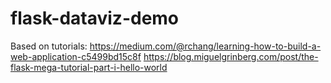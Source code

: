 # flask-dataviz-demo

Based on tutorials: https://medium.com/@rchang/learning-how-to-build-a-web-application-c5499bd15c8f
https://blog.miguelgrinberg.com/post/the-flask-mega-tutorial-part-i-hello-world
